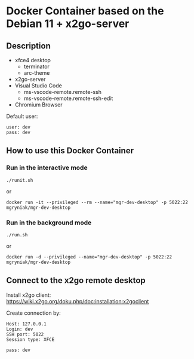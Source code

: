 # Docker Container based on the Debian 11 + x2go-server
## Description

* xfce4 desktop
  * terminator
  * arc-theme
* x2go-server
* Visual Studio Code
  * ms-vscode-remote.remote-ssh
  * ms-vscode-remote.remote-ssh-edit  
* Chromium Browser

Default user:

```
user: dev
pass: dev
```

## How to use this Docker Container

### Run in the interactive mode 

```
./runit.sh
```

or

```
docker run -it --privileged --rm --name="mgr-dev-desktop" -p 5022:22 mgryniak/mgr-dev-desktop
```

### Run in the background mode 

```
./run.sh
```

or

```
docker run -d --privileged --name="mgr-dev-desktop" -p 5022:22 mgryniak/mgr-dev-desktop
```

## Connect to the x2go remote desktop

Install x2go client: https://wiki.x2go.org/doku.php/doc:installation:x2goclient

Create connection by:
```
Host: 127.0.0.1
Login: dev 
SSH port: 5022
Session type: XFCE

pass: dev
```



